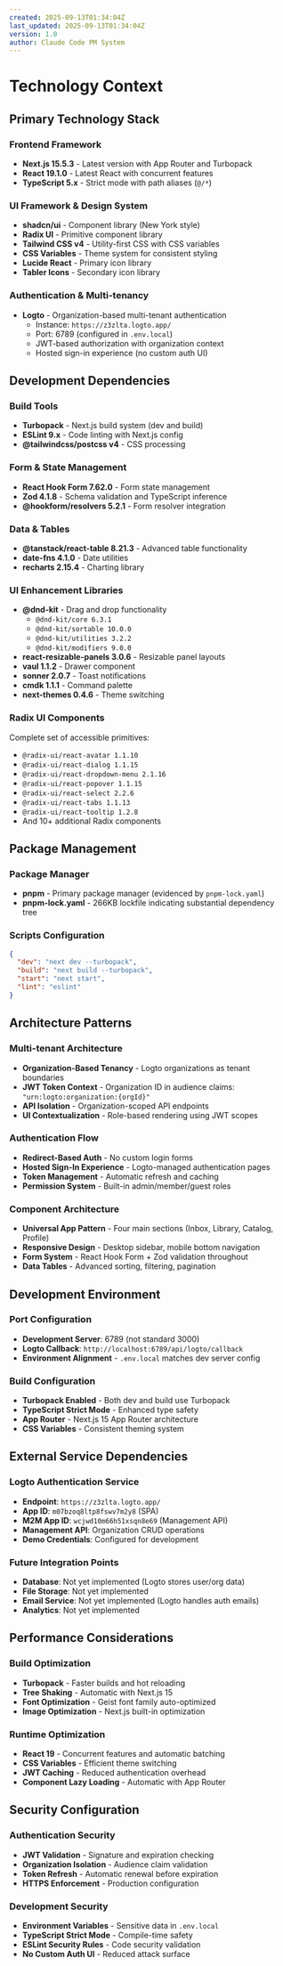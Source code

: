 ```yaml
---
created: 2025-09-13T01:34:04Z
last_updated: 2025-09-13T01:34:04Z
version: 1.0
author: Claude Code PM System
---
```


# Technology Context

## Primary Technology Stack

### Frontend Framework
- **Next.js 15.5.3** - Latest version with App Router and Turbopack
- **React 19.1.0** - Latest React with concurrent features
- **TypeScript 5.x** - Strict mode with path aliases (`@/*`)

### UI Framework & Design System
- **shadcn/ui** - Component library (New York style)
- **Radix UI** - Primitive component library
- **Tailwind CSS v4** - Utility-first CSS with CSS variables
- **CSS Variables** - Theme system for consistent styling
- **Lucide React** - Primary icon library
- **Tabler Icons** - Secondary icon library

### Authentication & Multi-tenancy
- **Logto** - Organization-based multi-tenant authentication
  - Instance: `https://z3zlta.logto.app/`
  - Port: 6789 (configured in `.env.local`)
  - JWT-based authorization with organization context
  - Hosted sign-in experience (no custom auth UI)

## Development Dependencies

### Build Tools
- **Turbopack** - Next.js build system (dev and build)
- **ESLint 9.x** - Code linting with Next.js config
- **@tailwindcss/postcss v4** - CSS processing

### Form & State Management
- **React Hook Form 7.62.0** - Form state management
- **Zod 4.1.8** - Schema validation and TypeScript inference
- **@hookform/resolvers 5.2.1** - Form resolver integration

### Data & Tables
- **@tanstack/react-table 8.21.3** - Advanced table functionality
- **date-fns 4.1.0** - Date utilities
- **recharts 2.15.4** - Charting library

### UI Enhancement Libraries
- **@dnd-kit** - Drag and drop functionality
  - `@dnd-kit/core 6.3.1`
  - `@dnd-kit/sortable 10.0.0`
  - `@dnd-kit/utilities 3.2.2`
  - `@dnd-kit/modifiers 9.0.0`
- **react-resizable-panels 3.0.6** - Resizable panel layouts
- **vaul 1.1.2** - Drawer component
- **sonner 2.0.7** - Toast notifications
- **cmdk 1.1.1** - Command palette
- **next-themes 0.4.6** - Theme switching

### Radix UI Components
Complete set of accessible primitives:
- `@radix-ui/react-avatar 1.1.10`
- `@radix-ui/react-dialog 1.1.15`
- `@radix-ui/react-dropdown-menu 2.1.16`
- `@radix-ui/react-popover 1.1.15`
- `@radix-ui/react-select 2.2.6`
- `@radix-ui/react-tabs 1.1.13`
- `@radix-ui/react-tooltip 1.2.8`
- And 10+ additional Radix components

## Package Management

### Package Manager
- **pnpm** - Primary package manager (evidenced by `pnpm-lock.yaml`)
- **pnpm-lock.yaml** - 266KB lockfile indicating substantial dependency tree

### Scripts Configuration
```json
{
  "dev": "next dev --turbopack",
  "build": "next build --turbopack", 
  "start": "next start",
  "lint": "eslint"
}
```

## Architecture Patterns

### Multi-tenant Architecture
- **Organization-Based Tenancy** - Logto organizations as tenant boundaries
- **JWT Token Context** - Organization ID in audience claims: `"urn:logto:organization:{orgId}"`
- **API Isolation** - Organization-scoped API endpoints
- **UI Contextualization** - Role-based rendering using JWT scopes

### Authentication Flow
- **Redirect-Based Auth** - No custom login forms
- **Hosted Sign-In Experience** - Logto-managed authentication pages
- **Token Management** - Automatic refresh and caching
- **Permission System** - Built-in admin/member/guest roles

### Component Architecture
- **Universal App Pattern** - Four main sections (Inbox, Library, Catalog, Profile)
- **Responsive Design** - Desktop sidebar, mobile bottom navigation
- **Form System** - React Hook Form + Zod validation throughout
- **Data Tables** - Advanced sorting, filtering, pagination

## Development Environment

### Port Configuration
- **Development Server**: 6789 (not standard 3000)
- **Logto Callback**: `http://localhost:6789/api/logto/callback`
- **Environment Alignment** - `.env.local` matches dev server config

### Build Configuration
- **Turbopack Enabled** - Both dev and build use Turbopack
- **TypeScript Strict Mode** - Enhanced type safety
- **App Router** - Next.js 15 App Router architecture
- **CSS Variables** - Consistent theming system

## External Service Dependencies

### Logto Authentication Service
- **Endpoint**: `https://z3zlta.logto.app/`
- **App ID**: `m07bzoq8ltp8fswv7m2y8` (SPA)
- **M2M App ID**: `wcjwd10m66h51xsqn8e69` (Management API)
- **Management API**: Organization CRUD operations
- **Demo Credentials**: Configured for development

### Future Integration Points
- **Database**: Not yet implemented (Logto stores user/org data)
- **File Storage**: Not yet implemented
- **Email Service**: Not yet implemented (Logto handles auth emails)
- **Analytics**: Not yet implemented

## Performance Considerations

### Build Optimization
- **Turbopack** - Faster builds and hot reloading
- **Tree Shaking** - Automatic with Next.js 15
- **Font Optimization** - Geist font family auto-optimized
- **Image Optimization** - Next.js built-in optimization

### Runtime Optimization
- **React 19** - Concurrent features and automatic batching
- **CSS Variables** - Efficient theme switching
- **JWT Caching** - Reduced authentication overhead
- **Component Lazy Loading** - Automatic with App Router

## Security Configuration

### Authentication Security
- **JWT Validation** - Signature and expiration checking
- **Organization Isolation** - Audience claim validation
- **Token Refresh** - Automatic renewal before expiration
- **HTTPS Enforcement** - Production configuration

### Development Security
- **Environment Variables** - Sensitive data in `.env.local`
- **TypeScript Strict Mode** - Compile-time safety
- **ESLint Security Rules** - Code security validation
- **No Custom Auth UI** - Reduced attack surface